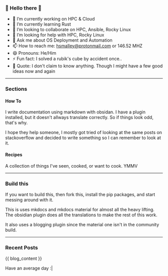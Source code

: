 ### 🌟 Hello there 👋

- 🔭 I’m currently working on HPC & Cloud
- 🌱 I’m currently learning Rust
- 👯 I’m looking to collaborate on HPC, Ansible, Rocky Linux
- 🤔 I’m looking for help with HPC, Rocky Linux
- 💬 Ask me about OS Deployment and Automation
- 📫 How to reach me: hsmalley@protonmail.com or 146.52 MHZ
- 😄 Pronouns: He/Him
- ⚡ Fun fact: I solved a rubik's cube by accident once..
- 📖 Quote: I don't claim to know anything. Though I might have a few good ideas now and again

---

### Sections

#### How To

I write documentation using markdown with obsidan. I have a plugin installed, but it doesn't allways translate correctly. So if things look odd, that's why.

I hope they help someone, I mostly got tried of looking at the same posts on stackoverflow and decided to write something so I can remember to look at it.

#### Recipes

A collection of things I've seen, cooked, or want to cook. YMMV

---

### Build this

If you want to build this, then fork this, install the pip packages, and start messing around with it.

This is uses mkdocs and mkdocs material for almost all the heavy lifting. The obsidian plugin does all the translations to make the rest of this work.

It also uses a blogging plugin since the material one isn't in the community build.

---

### Recent Posts

{{ blog_content }}

Have an average day :|
